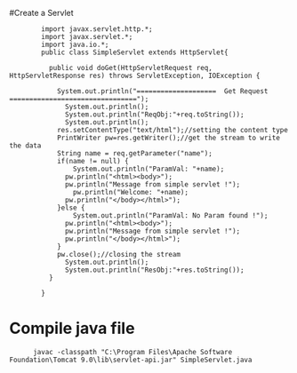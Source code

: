 

#Create a Servlet

            import javax.servlet.http.*;
            import javax.servlet.*;
            import java.io.*;
            public class SimpleServlet extends HttpServlet{

              public void doGet(HttpServletRequest req, HttpServletResponse res) throws ServletException, IOException {

                System.out.println("====================  Get Request ================================");
                  System.out.println();
                  System.out.println("ReqObj:"+req.toString());
                  System.out.println();
                res.setContentType("text/html");//setting the content type  
                PrintWriter pw=res.getWriter();//get the stream to write the data  
                String name = req.getParameter("name");
                if(name != null) {
                    System.out.println("ParamVal: "+name);
                  pw.println("<html><body>");  
                  pw.println("Message from simple servlet !");  
                    pw.println("Welcome: "+name);  
                  pw.println("</body></html>");  
                }else {
                    System.out.println("ParamVal: No Param found !");
                  pw.println("<html><body>");  
                  pw.println("Message from simple servlet !");  
                  pw.println("</body></html>");  
                }
                pw.close();//closing the stream 
                  System.out.println();
                  System.out.println("ResObj:"+res.toString());
              }

            }
            
            
# Compile java file

          javac -classpath "C:\Program Files\Apache Software Foundation\Tomcat 9.0\lib\servlet-api.jar" SimpleServlet.java
